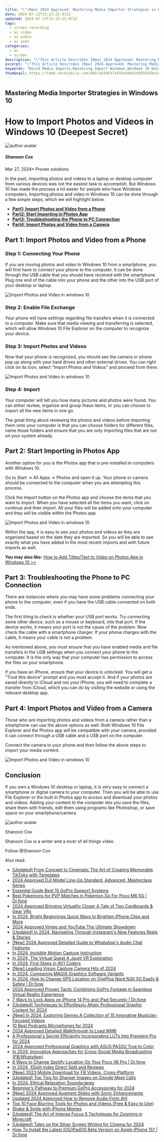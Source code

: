 ```yaml
---
title: "\"[New] 2024 Approved  Mastering Media Importer Strategies in Windows 10\""
date: 2024-07-12T15:23:25.071Z
updated: 2024-07-13T15:23:25.071Z
tags: 
  - screen-recording
  - ai video
  - ai audio
  - ai auto
categories: 
  - ai
  - screen
description: "\"This Article Describes [New] 2024 Approved: Mastering Media Importer Strategies in Windows 10\""
excerpt: "\"This Article Describes [New] 2024 Approved: Mastering Media Importer Strategies in Windows 10\""
keywords: "Win10 Media Imports,Mastering Import Windows,Windows 10 Data Import,Proficient Media Import,Efficient Importer Strategies,10X Media Techniques,Advanced Windows Importer"
thumbnail: https://thmb.techidaily.com/485fa639637af95e40bb39955015be2d5660936e6475a435b4a4c85695223b88.jpg
---
```


## Mastering Media Importer Strategies in Windows 10

# How to Import Photos and Videos in Windows 10 (Deepest Secret)

![author avatar](https://images.wondershare.com/filmora/article-images/shannon-cox.jpg)

##### Shanoon Cox

 Mar 27, 2024• Proven solutions

In the past, importing photos and videos to a laptop or desktop computer from various devices was not the easiest task to accomplish. But Windows 10 has made the process a lot easier for people who have Windows computers. Importing photos and video in Windows 10 can be done through a few simple steps, which we will highlight below.

* [**Part1: Import Photos and Video from a Phone**](#part1)
* [**Part2: Start Importing in Photos App**](#part2)
* [**Part3: Troubleshooting the Phone to PC Connection**](#part3)
* [**Part4: Import Photos and Video from a Camera**](#part4)

## Part 1: Import Photos and Video from a Phone

### Step 1: Connecting Your Phone

If you are moving photos and video to Windows 10 from a smartphone, you will first have to connect your phone to the computer. It can be done through the USB cable that you should have received with the smartphone. Plug one end of the cable into your phone and the other into the USB port of your desktop or laptop.

![Import Photos and Video in windows 10](https://images.wondershare.com/filmora/article-images/usb-cable.jpg)

### Step 2: Enable File Exchange

Your phone will have settings regarding file transfers when it is connected to a computer. Make sure that media viewing and transferring is selected, which will allow Windows 10 File Explorer on the computer to recognize your device.

### Step 3: Import Photos and Videos

Now that your phone is recognized, you should see the camera or phone pop up along with your hard drives and other external drives. You can right click on its icon, select “Import Photos and Videos” and proceed from there.

![Import Photos and Video in windows 10](https://images.wondershare.com/filmora/article-images/import-video-photos-to-windows-10.jpg)

### Step 4: Import

Your computer will tell you how many pictures and photos were found. You can either review, organize and group these items, or you can choose to import all the new items in one go.

The great thing about reviewing the photos and videos before importing them onto your computer is that you can choose folders for different files, name those folders and ensure that you are only importing files that are not on your system already.

## Part 2: Start Importing in Photos App

Another option for you is the Photos app that is pre-installed in computers with Windows 10.

Go to Start -> All Apps -> Photos and open it up. Your phone or camera should be connected to the computer when you are attempting this process.

Click the Import button on the Photos app and choose the items that you want to import. When you have selected all the items you want, click on continue and then import. All your files will be added onto your computer and they will be visible within the Photos app.

![Import Photos and Video in windows 10](https://images.wondershare.com/filmora/article-images/import-photos-video-from-photos-app.jpg)

Within the app, it is easy to see your photos and videos as they are organized based on the date they are imported. So you will be able to see exactly what you have added in the most recent imports and with future imports as well.

**You may also like:** [How to Add Titles/Text to Video on Photos App in Windows 10 >>](https://tools.techidaily.com/wondershare/filmora/download/)

## Part 3: Troubleshooting the Phone to PC Connection

There are instances where you may have some problems connecting your phone to the computer, even if you have the USB cable connected on both ends.

The first thing to check is whether your USB port works. Try connecting some other device, such as a mouse or keyboard, into that port. If the device works, it means your port is not the cause of the problem. Now check the cable with a smartphone charger. If your phone charges with the cable, it means your cable is not a problem.

As mentioned above, you must ensure that you have enabled media and file transfers in the USB settings when you connect your phone to the computer. It is the only way that your computer has permission to access the files on your smartphone.

If you have an iPhone, ensure that your device is unlocked. You will get a “Trust this device” prompt and you must accept it. And if your photos are saved directly to iCloud and not your iPhone, you will need to complete a transfer from iCloud, which you can do by visiting the website or using the relevant desktop app.

## Part 4: Import Photos and Video from a Camera

Those who are importing photos and videos from a camera rather than a smartphone can use the above options as well. Both Windows 10 File Explorer and the Photos app will be compatible with your camera, provided it can connect through a USB cable and a USB port on the computer.

Connect the camera to your phone and then follow the above steps to import your media content.

![Import Photos and Video in windows 10](https://images.wondershare.com/filmora/article-images/import-photos-video-from-camera.jpg)

## Conclusion

If you own a Windows 10 desktop or laptop, it is very easy to connect a smartphone or digital camera to your computer. Then you will be able to use File Explorer or the built in Photos app to access and download your photos and videos. Adding your content to the computer lets you save the files, share them with friends, edit them using programs like Photoshop, or save space on your smartphone/camera.

![author avatar](https://images.wondershare.com/filmora/article-images/shannon-cox.jpg)

Shanoon Cox

Shanoon Cox is a writer and a lover of all things video.

Follow @Shanoon Cox


<ins class="adsbygoogle"
     style="display:block"
     data-ad-format="autorelaxed"
     data-ad-client="ca-pub-7571918770474297"
     data-ad-slot="1223367746"></ins>



<ins class="adsbygoogle"
     style="display:block"
     data-ad-client="ca-pub-7571918770474297"
     data-ad-slot="8358498916"
     data-ad-format="auto"
     data-full-width-responsive="true"></ins>




<span class="atpl-alsoreadstyle">Also read:</span>
<div><ul>
<li><a href="https://tiktok-videos.techidaily.com/updated-from-concept-to-cinematic-the-art-of-creating-memorable-tiktoks-with-templates/"><u>[Updated] From Concept to Cinematic  The Art of Creating Memorable TikToks with Templates</u></a></li>
<li><a href="https://fox-cloud.techidaily.com/2024-approved-dji-model-line-up-standard-advanced-masterclass-series/"><u>2024 Approved  DJI Model Line-Up  Standard, Advanced, Masterclass Series</u></a></li>
<li><a href="https://fox-cloud.techidaily.com/essential-guide-best-15-gopro-support-systems/"><u>Essential Guide  Best 15 GoPro Support Systems</u></a></li>
<li><a href="https://pokemon-go-android.techidaily.com/best-pokemons-for-pvp-matches-in-pokemon-go-for-poco-m6-5g-drfone-by-drfone-virtual-android/"><u>Best Pokemons for PVP Matches in Pokemon Go For Poco M6 5G | Dr.fone</u></a></li>
<li><a href="https://fox-cloud.techidaily.com/2024-approved-bringing-virtuality-closer-a-tale-of-two-cardboards-and-gear-vrs/"><u>2024 Approved  Bringing Virtuality Closer  A Tale of Two Cardboards & Gear VRs</u></a></li>
<li><a href="https://extra-information.techidaily.com/in-2024-bright-beginnings-quick-ways-to-brighten-iphone-clips-and-more/"><u>In 2024, Bright Beginnings  Quick Ways to Brighten iPhone Clips and More</u></a></li>
<li><a href="https://youtube-sure.techidaily.com/approved-vimeo-and-youtube-the-ultimate-showdown/"><u>2024 Approved  Vimeo and YouTube  The Ultimate Showdown</u></a></li>
<li><a href="https://instagram-videos.techidaily.com/updated-in-2024-navigating-through-instagrams-new-features-reels-and-stories/"><u>[Updated] In 2024, Navigating Through Instagram's New Features  Reels & Stories</u></a></li>
<li><a href="https://fox-cloud.techidaily.com/new-2024-approved-detailed-guide-to-whatsapps-audio-chat-features/"><u>[New] 2024 Approved  Detailed Guide to WhatsApp's Audio Chat Features</u></a></li>
<li><a href="https://fox-cloud.techidaily.com/in-2024-invisible-motion-capture-instruction/"><u>In 2024, Invisible Motion Capture Instruction</u></a></li>
<li><a href="https://fox-cloud.techidaily.com/in-2024-the-virtual-quest-a-jaunt-vr-exploration/"><u>In 2024, The Virtual Quest  A Jaunt VR Exploration</u></a></li>
<li><a href="https://fox-cloud.techidaily.com/in-2024-first-steps-in-av1-coders/"><u>In 2024, First Steps in AV1 Coders</u></a></li>
<li><a href="https://fox-blue.techidaily.com/new-leading-vision-capture-camera-hits-of-2024/"><u>[New] Leading Vision Capture  Camera Hits of 2024</u></a></li>
<li><a href="https://fox-cloud.techidaily.com/in-2024-comparing-magix-graphics-software-variants/"><u>In 2024, Comparing MAGIX Graphics Software Variants</u></a></li>
<li><a href="https://location-social.techidaily.com/in-2024-how-to-change-gps-location-on-oneplus-nord-n30-5g-easily-and-safely-drfone-by-drfone-virtual-android/"><u>In 2024, How to Change GPS Location on OnePlus Nord N30 5G Easily & Safely | Dr.fone</u></a></li>
<li><a href="https://extra-support.techidaily.com/2024-approved-proven-tactic-combining-gopro-footage-in-seamless-virtual-reality-experience/"><u>2024 Approved  Proven Tactic  Combining GoPro Footage in Seamless Virtual Reality Experience</u></a></li>
<li><a href="https://iphone-unlock.techidaily.com/7-ways-to-lock-apps-on-iphone-14-pro-and-ipad-securely-drfone-by-drfone-ios/"><u>7 Ways to Lock Apps on iPhone 14 Pro and iPad Securely | Dr.fone</u></a></li>
<li><a href="https://fox-cloud.techidaily.com/updated-techniques-to-effortlessly-attain-professional-graphic-content-for-2024/"><u>[Updated] Techniques to Effortlessly Attain Professional Graphic Content for 2024</u></a></li>
<li><a href="https://facebook-video-footage.techidaily.com/new-in-2024-exploring-genres-a-collection-of-15-innovative-musician-focused-videos/"><u>[New] In 2024, Exploring Genres  A Collection of 15 Innovative Musician-Focused Videos</u></a></li>
<li><a href="https://fox-cloud.techidaily.com/10-best-podcasts-microphones-for-2024/"><u>10 Best Podcasts Microphones for 2024</u></a></li>
<li><a href="https://fox-cloud.techidaily.com/2024-approved-detailed-walkthrough-to-load-wm6/"><u>2024 Approved  Detailed Walkthrough to Load WM6</u></a></li>
<li><a href="https://fox-cloud.techidaily.com/a-professionals-secret-efficiently-incorporating-luts-into-premiere-pro-for-2024/"><u>A Professional's Secret  Efficiently Incorporating LUTs Into Premiere Pro for 2024</u></a></li>
<li><a href="https://fox-cloud.techidaily.com/2024-approved-professional-graphics-with-asus-pa32u-true-to-color/"><u>2024 Approved  Professional Graphics with ASUS PA32U  True to Color</u></a></li>
<li><a href="https://facebook-video-recording.techidaily.com/in-2024-innovative-approaches-for-cross-social-media-broadcasting-fbwhatsapp/"><u>In 2024, Innovative Approaches for Cross-Social Media Broadcasting (FB/WhatsApp)</u></a></li>
<li><a href="https://location-fake.techidaily.com/6-ways-to-change-spotify-location-on-your-poco-x6-pro-drfone-by-drfone-virtual-android/"><u>6 Ways to Change Spotify Location On Your Poco X6 Pro | Dr.fone</u></a></li>
<li><a href="https://fox-cloud.techidaily.com/in-2024-xsplit-index-direct-split-and-reviews/"><u>In 2024, XSplit Index  Direct Split and Reviews</u></a></li>
<li><a href="https://facebook-video-content.techidaily.com/new-2023-mobile-download-for-fb-videos-cross-platform/"><u>[New] 2023 Mobile Download for FB Videos, Cross-Platform</u></a></li>
<li><a href="https://fox-cloud.techidaily.com/updated-top-tips-for-sharper-images-on-google-meet-calls/"><u>[Updated] Top Tips for Sharper Images on Google Meet Calls</u></a></li>
<li><a href="https://fox-cloud.techidaily.com/in-2024-ethical-relaxation-soundscapes/"><u>In 2024, Ethical Relaxation Soundscapes</u></a></li>
<li><a href="https://fox-cloud.techidaily.com/beginners-pathway-to-premium-gopro-accessories-for-2024/"><u>Beginner’s Pathway to Premium GoPro Accessories for 2024</u></a></li>
<li><a href="https://fox-cloud.techidaily.com/new-2024-approved-augment-slides-with-sonic-enhancements/"><u>[New] 2024 Approved  Augment Slides with Sonic Enhancements</u></a></li>
<li><a href="https://audio-editing.techidaily.com/updated-2024-approved-how-to-remove-audio-from-avi/"><u>Updated 2024 Approved How to Remove Audio From AVI</u></a></li>
<li><a href="https://ai-driven-video-production.techidaily.com/top-10-face-blurring-tools-for-photos-and-videos-free-and-easy-to-use/"><u>Top 10 Face Blurring Tools for Photos and Videos (Free & Easy to Use)</u></a></li>
<li><a href="https://extra-lessons.techidaily.com/shake-and-smile-with-iphone-memes/"><u>Shake & Smile with iPhone Memes</u></a></li>
<li><a href="https://fox-cloud.techidaily.com/updated-the-art-of-intense-focus-5-techniques-for-zooming-in-minecraft/"><u>[Updated] The Art of Intense Focus  5 Techniques for Zooming in Minecraft</u></a></li>
<li><a href="https://fox-cloud.techidaily.com/updated-tales-on-the-silver-screen-writing-for-cinema-for-2024/"><u>[Updated] Tales on the Silver Screen  Writing for Cinema for 2024</u></a></li>
<li><a href="https://techidaily.com/how-to-install-the-latest-iosipados-beta-version-on-apple-iphone-15-drfone-by-drfone-ios-system-repair-ios-system-repair/"><u>How To Install the Latest iOS/iPadOS Beta Version on Apple iPhone 15? | Dr.fone</u></a></li>
</ul></div>
